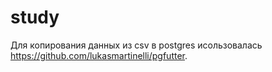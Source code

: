# study

Для копирования данных из csv в postgres исользовалась https://github.com/lukasmartinelli/pgfutter.


